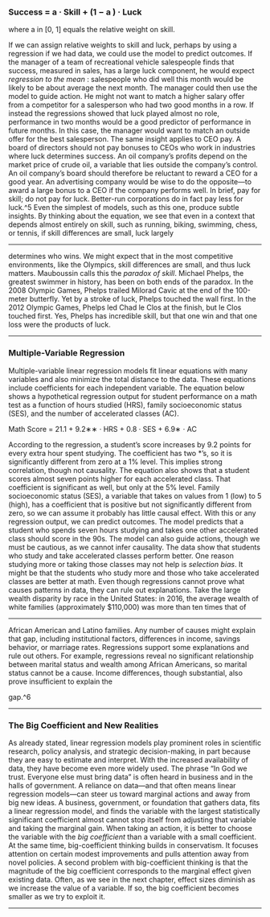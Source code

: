 ### Success = a · Skill + (1 − a ) · Luck 

 where a in [0, 1] equals the relative weight on skill. 

If we can assign relative weights to skill and luck, perhaps by using a regression if we had data, we could use the model to predict outcomes. If the manager of a team of recreational vehicle salespeople finds that success, measured in sales, has a large luck component, he would expect _regression to the mean_ : salespeople who did well this month would be likely to be about average the next month. The manager could then use the model to guide action. He might not want to match a higher salary offer from a competitor for a salesperson who had two good months in a row. If instead the regressions showed that luck played almost no role, performance in two months would be a good predictor of performance in future months. In this case, the manager would want to match an outside offer for the best salesperson. The same insight applies to CEO pay. A board of directors should not pay bonuses to CEOs who work in industries where luck determines success. An oil company’s profits depend on the market price of crude oil, a variable that lies outside the company’s control. An oil company’s board should therefore be reluctant to reward a CEO for a good year. An advertising company would be wise to do the opposite—to award a large bonus to a CEO if the company performs well. In brief, pay for skill; do not pay for luck. Better-run corporations do in fact pay less for luck.^5 Even the simplest of models, such as this one, produce subtle insights. By thinking about the equation, we see that even in a context that depends almost entirely on skill, such as running, biking, swimming, chess, or tennis, if skill differences are small, luck largely 

---

determines who wins. We might expect that in the most competitive environments, like the Olympics, skill differences are small, and thus luck matters. Mauboussin calls this the _paradox of skill_. Michael Phelps, the greatest swimmer in history, has been on both ends of the paradox. In the 2008 Olympic Games, Phelps trailed Milorad Cavic at the end of the 100-meter butterfly. Yet by a stroke of luck, Phelps touched the wall first. In the 2012 Olympic Games, Phelps led Chad le Clos at the finish, but le Clos touched first. Yes, Phelps has incredible skill, but that one win and that one loss were the products of luck. 

---

### Multiple-Variable Regression 

Multiple-variable linear regression models fit linear equations with many variables and also minimize the total distance to the data. These equations include coefficients for each independent variable. The equation below shows a hypothetical regression output for student performance on a math test as a function of hours studied (HRS), family socioeconomic status (SES), and the number of accelerated classes (AC). 

 Math Score = 21.1 + 9.2∗∗ · HRS + 0.8 · SES + 6.9∗ · AC 

According to the regression, a student’s score increases by 9.2 points for every extra hour spent studying. The coefficient has two *’s, so it is significantly different from zero at a 1% level. This implies strong correlation, though not causality. The equation also shows that a student scores almost seven points higher for each accelerated class. That coefficient is significant as well, but only at the 5% level. Family socioeconomic status (SES), a variable that takes on values from 1 (low) to 5 (high), has a coefficient that is positive but not significantly different from zero, so we can assume it probably has little causal effect. With this or any regression output, we can predict outcomes. The model predicts that a student who spends seven hours studying and takes one other accelerated class should score in the 90s. The model can also guide actions, though we must be cautious, as we cannot infer causality. The data show that students who study and take accelerated classes perform better. One reason studying more or taking those classes may not help is _selection bias_. It might be that the students who study more and those who take accelerated classes are better at math. Even though regressions cannot prove what causes patterns in data, they can rule out explanations. Take the large wealth disparity by race in the United States: in 2016, the average wealth of white families (approximately $110,000) was more than ten times that of 

---

African American and Latino families. Any number of causes might explain that gap, including institutional factors, differences in income, savings behavior, or marriage rates. Regressions support some explanations and rule out others. For example, regressions reveal no significant relationship between marital status and wealth among African Americans, so marital status cannot be a cause. Income differences, though substantial, also prove insufficient to explain the 

gap.^6 

---

### The Big Coefficient and New Realities 

As already stated, linear regression models play prominent roles in scientific research, policy analysis, and strategic decision-making, in part because they are easy to estimate and interpret. With the increased availability of data, they have become even more widely used. The phrase “In God we trust. Everyone else must bring data” is often heard in business and in the halls of government. A reliance on data—and that often means linear regression models—can steer us toward marginal actions and away from big new ideas. A business, government, or foundation that gathers data, fits a linear regression model, and finds the variable with the largest statistically significant coefficient almost cannot stop itself from adjusting that variable and taking the marginal gain. When taking an action, it is better to choose the variable with the _big coefficient_ than a variable with a small coefficient. At the same time, big-coefficient thinking builds in conservatism. It focuses attention on certain modest improvements and pulls attention away from novel policies. A second problem with big-coefficient thinking is that the magnitude of the big coefficient corresponds to the marginal effect given existing data. Often, as we see in the next chapter, effect sizes diminish as we increase the value of a variable. If so, the big coefficient becomes smaller as we try to exploit it. 

---